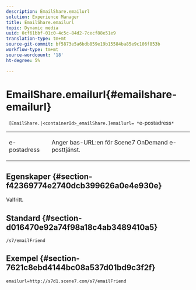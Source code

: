 ```yaml
---
description: EmailShare.emailurl
solution: Experience Manager
title: EmailShare.emailurl
topic: Dynamic media
uuid: 0cf61bbf-01c0-4c5c-84d2-7cecf88e51e9
translation-type: tm+mt
source-git-commit: bf5873e5a6bdb859e19b15584ba85e9c106f853b
workflow-type: tm+mt
source-wordcount: '18'
ht-degree: 5%

---
```



# EmailShare.emailurl{#emailshare-emailurl}

` [EmailShare.|<containerId>_emailShare.]emailurl= *`e-postadress`*`

<table id="table_5321841E90C941678F32AAF995CDC257"> 
 <tbody> 
  <tr> 
   <td colname="col1"> <p><span class="codeph"><span class="varname"> e-postadress</span></span> </p> </td> 
   <td colname="col2"> <p> Anger bas-URL:en för Scene7 OnDemand e-posttjänst. </p> </td> 
  </tr> 
 </tbody> 
</table>

## Egenskaper {#section-f42369774e2740dcb399626a0e4e930e}

Valfritt.

## Standard {#section-d016470e92a74f98a18c4ab3489410a5}

`/s7/emailFriend`

## Exempel {#section-7621c8ebd4144bc08a537d01bd9c3f2f}

`emailurl=http://s7d1.scene7.com/s7/emailFriend`
